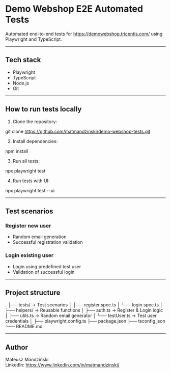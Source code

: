 
# Demo Webshop E2E Automated Tests

Automated end-to-end tests for https://demowebshop.tricentis.com/ using Playwright and TypeScript.

---

## Tech stack

- Playwright
- TypeScript
- Node.js
- Git

---

## How to run tests locally

1. Clone the repository:

git clone https://github.com/matmandzinski/demo-webshop-tests.git

2. Install dependencies:

npm install

3. Run all tests:

npx playwright test

4. Run tests with UI:

npx playwright test --ui

---

## Test scenarios

### Register new user
- Random email generation
- Successful registration validation

### Login existing user
- Login using predefined test user
- Validation of successful login

---

## Project structure

.
├── tests/               → Test scenarios
│   ├── register.spec.ts
│   └── login.spec.ts
│
├── helpers/             → Reusable functions
│   ├── auth.ts         → Register & Login logic
│   ├── utils.ts        → Random email generator
│   └── testUser.ts     → Test user credentials
│
├── playwright.config.ts
├── package.json
├── tsconfig.json
└── README.md

---

## Author

Mateusz Mandziński  
LinkedIn: https://www.linkedin.com/in/matmandzinski/
